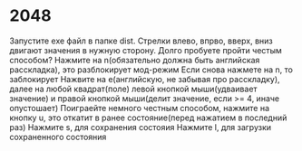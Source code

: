 # 2048
Запустите exe файл в папке dist.
Стрелки влево, впрво, вверх, вниз двигают значения в нужную сторону.
Долго пробуете пройти честым способом?
Нажмите на n(обязательно должна быть английская расскладка), это разблокирует мод-режим
Если снова нажмете на n, то заблокирует
Нажвите на e(английскую, не забывая про расскладку), далее на любой квадрат(поле) левой кнопкой мыши(удваивает значение) и правой кнопкой мыши(делит значение, если >= 4, иначе опустошает)
Поиграейте немного честным способом, нажмите на кнопку u, это откатит в ранее состояние(перед нажатием в последний раз)
Нажмите s, для сохранения состояия
Нажмите l, для загрузки сохраненного состояния
